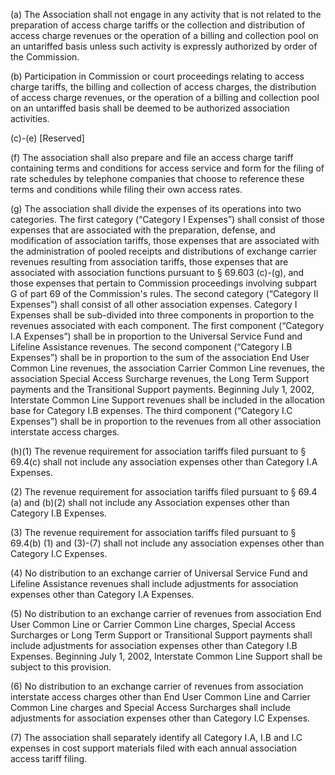 (a) The Association shall not engage in any activity that is not related to the preparation of access charge tariffs or the collection and distribution of access charge revenues or the operation of a billing and collection pool on an untariffed basis unless such activity is expressly authorized by order of the Commission.

(b) Participation in Commission or court proceedings relating to access charge tariffs, the billing and collection of access charges, the distribution of access charge revenues, or the operation of a billing and collection pool on an untariffed basis shall be deemed to be authorized association activities.

(c)-(e) [Reserved]

(f) The association shall also prepare and file an access charge tariff containing terms and conditions for access service and form for the filing of rate schedules by telephone companies that choose to reference these terms and conditions while filing their own access rates.

(g) The association shall divide the expenses of its operations into two categories. The first category (“Category I Expenses”) shall consist of those expenses that are associated with the preparation, defense, and modification of association tariffs, those expenses that are associated with the administration of pooled receipts and distributions of exchange carrier revenues resulting from association tariffs, those expenses that are associated with association functions pursuant to § 69.603 (c)-(g), and those expenses that pertain to Commission proceedings involving subpart G of part 69 of the Commission's rules. The second category (“Category II Expenses”) shall consist of all other association expenses. Category I Expenses shall be sub-divided into three components in proportion to the revenues associated with each component. The first component (“Category I.A Expenses”) shall be in proportion to the Universal Service Fund and Lifeline Assistance revenues. The second component (“Category I.B Expenses”) shall be in proportion to the sum of the association End User Common Line revenues, the association Carrier Common Line revenues, the association Special Access Surcharge revenues, the Long Term Support payments and the Transitional Support payments. Beginning July 1, 2002, Interstate Common Line Support revenues shall be included in the allocation base for Category I.B expenses. The third component (“Category I.C Expenses”) shall be in proportion to the revenues from all other association interstate access charges.

(h)(1) The revenue requirement for association tariffs filed pursuant to § 69.4(c) shall not include any association expenses other than Category I.A Expenses.

(2) The revenue requirement for association tariffs filed pursuant to § 69.4 (a) and (b)(2) shall not include any Association expenses other than Category I.B Expenses.

(3) The revenue requirement for association tariffs filed pursuant to § 69.4(b) (1) and (3)-(7) shall not include any association expenses other than Category I.C Expenses.

(4) No distribution to an exchange carrier of Universal Service Fund and Lifeline Assistance revenues shall include adjustments for association expenses other than Category I.A Expenses.

(5) No distribution to an exchange carrier of revenues from association End User Common Line or Carrier Common Line charges, Special Access Surcharges or Long Term Support or Transitional Support payments shall include adjustments for association expenses other than Category I.B Expenses. Beginning July 1, 2002, Interstate Common Line Support shall be subject to this provision.
              

(6) No distribution to an exchange carrier of revenues from association interstate access charges other than End User Common Line and Carrier Common Line charges and Special Access Surcharges shall include adjustments for association expenses other than Category I.C Expenses.

(7) The association shall separately identify all Category I.A, I.B and I.C expenses in cost support materials filed with each annual association access tariff filing.

